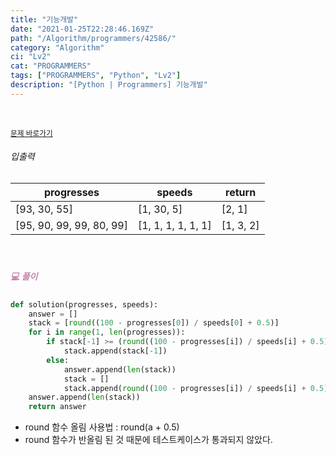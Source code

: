 ```yaml
---
title: "기능개발"
date: "2021-01-25T22:28:46.169Z"
path: "/Algorithm/programmers/42586/"
category: "Algorithm"
ci: "Lv2"
cat: "PROGRAMMERS"
tags: ["PROGRAMMERS", "Python", "Lv2"]
description: "[Python | Programmers] 기능개발"
---
```


<br />

<a href="https://programmers.co.kr/learn/courses/30/lessons/42586"><small>문제 바로가기</small></a>

###### 입출력

| progresses               | speeds             | return    |
| ------------------------ | ------------------ | --------- |
| [93, 30, 55]             | [1, 30, 5]         | [2, 1]    |
| [95, 90, 99, 99, 80, 99] | [1, 1, 1, 1, 1, 1] | [1, 3, 2] |

<br />

##### <h5 style="color:#C587AE;">💻 풀이</h5>

```python
def solution(progresses, speeds):
    answer = []
    stack = [round((100 - progresses[0]) / speeds[0] + 0.5)]
    for i in range(1, len(progresses)):
        if stack[-1] >= (round((100 - progresses[i]) / speeds[i] + 0.5)):
            stack.append(stack[-1])
        else:
            answer.append(len(stack))
            stack = []
            stack.append(round((100 - progresses[i]) / speeds[i] + 0.5))
    answer.append(len(stack))
    return answer
```

* round 함수 올림 사용법 : round(a + 0.5)
* round 함수가 반올림 된 것 때문에 테스트케이스가 통과되지 않았다.

<br />

